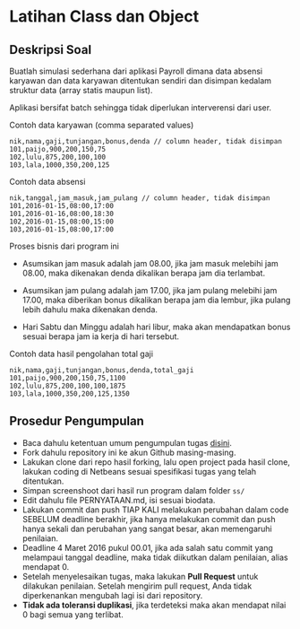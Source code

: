 # Latihan Class dan Object

## Deskripsi Soal ##

Buatlah simulasi sederhana dari aplikasi Payroll dimana data absensi karyawan dan data karyawan ditentukan sendiri dan disimpan kedalam struktur data (array statis maupun list).

Aplikasi bersifat batch sehingga tidak diperlukan interverensi dari user.

Contoh data karyawan (comma separated values)

```
nik,nama,gaji,tunjangan,bonus,denda // column header, tidak disimpan
101,paijo,900,200,150,75
102,lulu,875,200,100,100
103,lala,1000,350,200,125
```

Contoh data absensi

```
nik,tanggal,jam_masuk,jam_pulang // column header, tidak disimpan
101,2016-01-15,08:00,17:00
101,2016-01-16,08:00,18:30
102,2016-01-15,08:00,15:00
103,2016-01-15,08:00,17:00
```

Proses bisnis dari program ini

* Asumsikan jam masuk adalah jam 08.00, jika jam masuk melebihi jam 08.00, maka dikenakan denda dikalikan berapa jam dia terlambat.

* Asumsikan jam pulang adalah jam 17.00, jika jam pulang melebihi jam 17.00, maka diberikan bonus dikalikan berapa jam dia lembur, jika pulang lebih dahulu maka dikenakan denda.

* Hari Sabtu dan Minggu adalah hari libur, maka akan mendapatkan bonus sesuai berapa jam ia kerja di hari tersebut.

Contoh data hasil pengolahan total gaji

```
nik,nama,gaji,tunjangan,bonus,denda,total_gaji
101,paijo,900,200,150,75,1100
102,lulu,875,200,100,100,1875
103,lala,1000,350,200,125,1350
```

## Prosedur Pengumpulan ##

* Baca dahulu ketentuan umum pengumpulan tugas [disini](https://github.com/prakpl-IF-O/tugas).
* Fork dahulu repository ini ke akun Github masing-masing.
* Lakukan clone dari repo hasil forking, lalu open project pada hasil clone, lakukan coding di Netbeans sesuai spesifikasi tugas yang telah ditentukan.
* Simpan screenshoot dari hasil run program dalam folder `ss/`
* Edit dahulu file PERNYATAAN.md, isi sesuai biodata.
* Lakukan commit dan push TIAP KALI melakukan perubahan dalam code SEBELUM deadline berakhir, jika hanya melakukan commit dan push hanya sekali dan perubahan yang sangat besar, akan memengaruhi penilaian.
* Deadline 4 Maret 2016 pukul 00.01, jika ada salah satu commit yang melampaui tanggal deadline, maka tidak diikutkan dalam penilaian, alias mendapat 0.
* Setelah menyelesaikan tugas, maka lakukan **Pull Request** untuk dilakukan penilaian. Setelah mengirim pull request, Anda tidak diperkenankan mengubah lagi isi dari repository.
* **Tidak ada toleransi duplikasi**, jika terdeteksi maka akan mendapat nilai 0 bagi semua yang terlibat.
